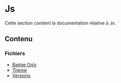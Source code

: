 # Js

Cette section contient la documentation relative à Js.

## Contenu


### Fichiers

- [Badge Only](./badge_only.js)
- [Theme](./theme.js)
- [Versions](./versions.js)
